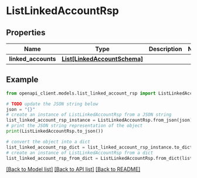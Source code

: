 # ListLinkedAccountRsp


## Properties

Name | Type | Description | Notes
------------ | ------------- | ------------- | -------------
**linked_accounts** | [**List[LinkedAccountSchema]**](LinkedAccountSchema.md) |  | 

## Example

```python
from openapi_client.models.list_linked_account_rsp import ListLinkedAccountRsp

# TODO update the JSON string below
json = "{}"
# create an instance of ListLinkedAccountRsp from a JSON string
list_linked_account_rsp_instance = ListLinkedAccountRsp.from_json(json)
# print the JSON string representation of the object
print(ListLinkedAccountRsp.to_json())

# convert the object into a dict
list_linked_account_rsp_dict = list_linked_account_rsp_instance.to_dict()
# create an instance of ListLinkedAccountRsp from a dict
list_linked_account_rsp_from_dict = ListLinkedAccountRsp.from_dict(list_linked_account_rsp_dict)
```
[[Back to Model list]](../README.md#documentation-for-models) [[Back to API list]](../README.md#documentation-for-api-endpoints) [[Back to README]](../README.md)


